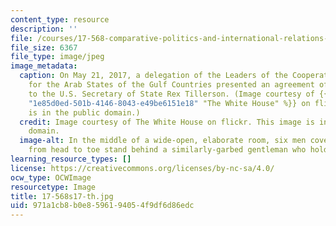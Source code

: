 ```yaml
---
content_type: resource
description: ''
file: /courses/17-568-comparative-politics-and-international-relations-of-the-middle-east-spring-2017/971a1cb8b0e8596194054f9df6d86edc_17-568s17-th.jpg
file_size: 6367
file_type: image/jpeg
image_metadata:
  caption: On May 21, 2017, a delegation of the Leaders of the Cooperation Council
    for the Arab States of the Gulf Countries presented an agreement of understanding
    to the U.S. Secretary of State Rex Tillerson. (Image courtesy of {{% resource_link
    "1e85d0ed-501b-4146-8043-e49be6151e18" "The White House" %}} on flickr. This image
    is in the public domain.)
  credit: Image courtesy of The White House on flickr. This image is in the public
    domain.
  image-alt: In the middle of a wide-open, elaborate room, six men covered in fabric
    from head to toe stand behind a similarly-garbed gentleman who holds a binder.
learning_resource_types: []
license: https://creativecommons.org/licenses/by-nc-sa/4.0/
ocw_type: OCWImage
resourcetype: Image
title: 17-568s17-th.jpg
uid: 971a1cb8-b0e8-5961-9405-4f9df6d86edc
---
```

